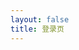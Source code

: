 ```yaml
---
layout: false
title: 登录页
---
```


<script setup>
import { useRouter } from 'vitepress';
import { onBeforeMount } from 'vue';
import { getUrlParam } from '.vitepress/utils';
import { getAccessToken, REDIRECT_KEY, getLS } from '.vitepress/utils/fetch.ts';

const router = useRouter();
let code;
onBeforeMount(async () => {
    code = getUrlParam('code');

    // 若地址携带了用户授权码 code
    if (code) {
        await getAccessToken(code);
    }

    // 根据state值，跳转到对应的页面
    const pathname = getLS(REDIRECT_KEY, '/');

    router.go(pathname);
});
</script>